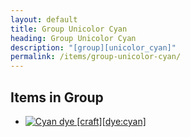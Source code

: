 ```yaml
---
layout: default
title: Group Unicolor Cyan
heading: Group Unicolor Cyan
description: "[group][unicolor_cyan]"
permalink: /items/group-unicolor-cyan/
---
```



## Items in Group

<ul class="list-items clearfix">
    <li><a href="{{site.baseurl}}/items/dye-cyan/"><img src="{{site.baseurl}}/assets/img/items/textures/dye_cyan.png" data-toggle="tooltip" title="Cyan dye [craft][dye:cyan]"></a></li>
</ul>
